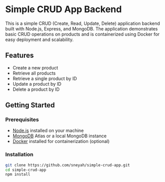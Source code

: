 # Simple CRUD App Backend

This is a simple CRUD (Create, Read, Update, Delete) application backend built with Node.js, Express, and MongoDB. The application demonstrates basic CRUD operations on products and is containerized using Docker for easy deployment and scalability.

## Features

- Create a new product
- Retrieve all products
- Retrieve a single product by ID
- Update a product by ID
- Delete a product by ID

## Getting Started

### Prerequisites

- [Node.js](https://nodejs.org/en/) installed on your machine
- [MongoDB](https://www.mongodb.com/) Atlas or a local MongoDB instance
- [Docker](https://www.docker.com/) installed for containerization (optional)

### Installation

```sh
git clone https://github.com/sneyah/simple-crud-app.git
cd simple-crud-app
npm install
